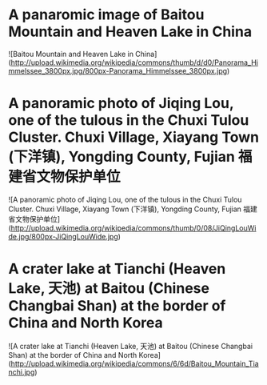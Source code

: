 A panaromic image of Baitou Mountain and Heaven Lake in China
=============================================================
    			
![Baitou Mountain and Heaven Lake in China] (http://upload.wikimedia.org/wikipedia/commons/thumb/d/d0/Panorama_Himmelssee_3800px.jpg/800px-Panorama_Himmelssee_3800px.jpg)

A panoramic photo of Jiqing Lou, one of the tulous in the Chuxi Tulou Cluster. Chuxi Village, Xiayang Town (下洋镇), Yongding County, Fujian 福建省文物保护单位
===============================================================================================================================================================
                
![A panoramic photo of Jiqing Lou, one of the tulous in the Chuxi Tulou Cluster. Chuxi Village, Xiayang Town (下洋镇), Yongding County, Fujian 福建省文物保护单位] (http://upload.wikimedia.org/wikipedia/commons/thumb/0/08/JiQingLouWide.jpg/800px-JiQingLouWide.jpg)
		    
A crater lake at Tianchi (Heaven Lake, 天池) at Baitou (Chinese Changbai Shan) at the border of China and North Korea
=====================================================================================================================
                
![A crater lake at Tianchi (Heaven Lake, 天池) at Baitou (Chinese Changbai Shan) at the border of China and North Korea] (http://upload.wikimedia.org/wikipedia/commons/6/6d/Baitou_Mountain_Tianchi.jpg)

